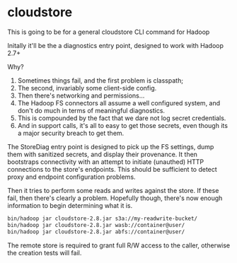 # cloudstore

This is going to be for a general cloudstore CLI command for Hadoop

Initally it'll be the a diagnostics entry point, designed to work with Hadoop 2.7+

Why? 

1. Sometimes things fail, and the first problem is classpath;
1. The second, invariably some client-side config. 
1. Then there's networking and permissions...
1. The Hadoop FS connectors all assume a well configured system, and don't
do much in terms of meaningful diagnostics.
1. This is compounded by the fact that we dare not log secret credentials.
1. And in support calls, it's all to easy to get those secrets, even
though its a major security breach to get them.

The StoreDiag entry point is designed to pick up the FS settings, dump them
with sanitized secrets, and display their provenance. It then
bootstraps connectivity with an attempt to initiate (unauthed) HTTP connections
to the store's endpoints. This should be sufficient to detect proxy and
endpoint configuration problems.

Then it tries to perform some reads and writes against the store. If these
fail, then there's clearly a problem. Hopefully though, there's now enough information
to begin determining what it is.


```bash
bin/hadoop jar cloudstore-2.8.jar s3a://my-readwrite-bucket/
bin/hadoop jar cloudstore-2.8.jar wasb://container@user/
bin/hadoop jar cloudstore-2.8.jar abfs://container@user/
```
 
The remote store is required to grant full R/W access to the caller, otherwise
the creation tests will fail. 
